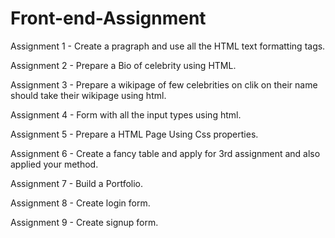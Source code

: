 # Front-end-Assignment

Assignment 1 - Create a pragraph and use all the HTML text formatting tags.

Assignment 2 - Prepare a Bio of celebrity using HTML.

Assignment 3 - Prepare a wikipage of few celebrities on clik on their name should take their wikipage using html.

Assignment 4 - Form with all the input types using html.

Assignment 5 - Prepare a HTML Page Using Css properties.

Assignment 6 - Create a fancy table and apply for 3rd assignment and also applied your method.

Assignment 7 - Build a Portfolio.

Assignment 8 - Create login form.

Assignment 9 - Create signup form.

